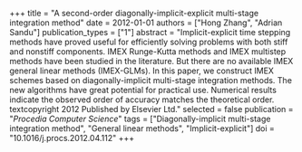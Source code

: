 +++
title = "A second-order diagonally-implicit-explicit multi-stage integration method"
date = 2012-01-01
authors = ["Hong Zhang", "Adrian Sandu"]
publication_types = ["1"]
abstract = "Implicit-explicit time stepping methods have proved useful for efficiently solving problems with both stiff and nonstiff components. IMEX Runge-Kutta methods and IMEX multistep methods have been studied in the literature. But there are no available IMEX general linear methods (IMEX-GLMs). In this paper, we construct IMEX schemes based on diagonally-implicit multi-stage integration methods. The new algorithms have great potential for practical use. Numerical results indicate the observed order of accuracy matches the theoretical order. textcopyright 2012 Published by Elsevier Ltd."
selected = false
publication = "*Procedia Computer Science*"
tags = ["Diagonally-implicit multi-stage integration method", "General linear methods", "Implicit-explicit"]
doi = "10.1016/j.procs.2012.04.112"
+++


